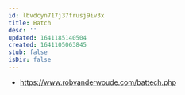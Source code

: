 ```yaml
---
id: lbvdcyn717j37frusj9iv3x
title: Batch
desc: ''
updated: 1641185140504
created: 1641105063845
stub: false
isDir: false
---
```



- <https://www.robvanderwoude.com/battech.php>

